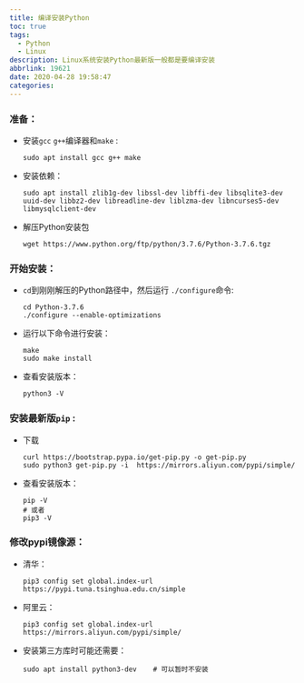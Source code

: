 ```yaml
---
title: 编译安装Python
toc: true
tags:
  - Python
  - Linux
description: Linux系统安装Python最新版一般都是要编译安装
abbrlink: 19621
date: 2020-04-28 19:58:47
categories:
---
```


### 准备：

- 安装`gcc` `g++`编译器和`make` :

  ```shell
  sudo apt install gcc g++ make
  ```

- 安装依赖：

    ```shell
    sudo apt install zlib1g-dev libssl-dev libffi-dev libsqlite3-dev uuid-dev libbz2-dev libreadline-dev liblzma-dev libncurses5-dev libmysqlclient-dev
    ```

- 解压Python安装包

    ```shell
    wget https://www.python.org/ftp/python/3.7.6/Python-3.7.6.tgz
    ```

### **开始安装**：

- `cd`到刚刚解压的Python路径中，然后运行 `./configure`命令:

    ```shell
    cd Python-3.7.6
    ./configure --enable-optimizations
    ```

- 运行以下命令进行安装：

  ```shell
  make
  sudo make install
  ```

- 查看安装版本：

    ```shell
    python3 -V
    ```

### **安装最新版**`pip` :

- 下载

  ```shell
  curl https://bootstrap.pypa.io/get-pip.py -o get-pip.py
  sudo python3 get-pip.py -i  https://mirrors.aliyun.com/pypi/simple/
  ```

- 查看安装版本：

  ```shell
  pip -V
  # 或者
  pip3 -V
  ```

### **修改pypi镜像源**：

- 清华：

  ```shell
  pip3 config set global.index-url https://pypi.tuna.tsinghua.edu.cn/simple
  ```

- 阿里云：

  ```shell
  pip3 config set global.index-url https://mirrors.aliyun.com/pypi/simple/
  ```

- 安装第三方库时可能还需要：

  ```shell
  sudo apt install python3-dev    # 可以暂时不安装
  ```